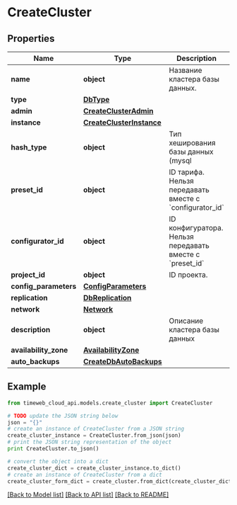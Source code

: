 # CreateCluster


## Properties
Name | Type | Description | Notes
------------ | ------------- | ------------- | -------------
**name** | **object** | Название кластера базы данных. | 
**type** | [**DbType**](DbType.md) |  | 
**admin** | [**CreateClusterAdmin**](CreateClusterAdmin.md) |  | [optional] 
**instance** | [**CreateClusterInstance**](CreateClusterInstance.md) |  | [optional] 
**hash_type** | **object** | Тип хеширования базы данных (mysql | postgres). | [optional] 
**preset_id** | **object** | ID тарифа. Нельзя передавать вместе с &#x60;configurator_id&#x60; | [optional] 
**configurator_id** | **object** | ID конфигуратора. Нельзя передавать вместе с &#x60;preset_id&#x60; | [optional] 
**project_id** | **object** | ID проекта. | [optional] 
**config_parameters** | [**ConfigParameters**](ConfigParameters.md) |  | [optional] 
**replication** | [**DbReplication**](DbReplication.md) |  | [optional] 
**network** | [**Network**](Network.md) |  | [optional] 
**description** | **object** | Описание кластера базы данных | [optional] 
**availability_zone** | [**AvailabilityZone**](AvailabilityZone.md) |  | [optional] 
**auto_backups** | [**CreateDbAutoBackups**](CreateDbAutoBackups.md) |  | [optional] 

## Example

```python
from timeweb_cloud_api.models.create_cluster import CreateCluster

# TODO update the JSON string below
json = "{}"
# create an instance of CreateCluster from a JSON string
create_cluster_instance = CreateCluster.from_json(json)
# print the JSON string representation of the object
print CreateCluster.to_json()

# convert the object into a dict
create_cluster_dict = create_cluster_instance.to_dict()
# create an instance of CreateCluster from a dict
create_cluster_form_dict = create_cluster.from_dict(create_cluster_dict)
```
[[Back to Model list]](../README.md#documentation-for-models) [[Back to API list]](../README.md#documentation-for-api-endpoints) [[Back to README]](../README.md)


